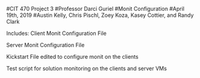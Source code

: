 #CIT 470 Project 3
#Professor Darci Guriel
#Monit Configuration
#April 19th, 2019
#Austin Kelly, Chris Pischl, Zoey Koza, Kasey Cottier, and Randy Clark

Includes:
Client Monit Configuration File

Server Monit Configuration File

Kickstart File edited to configure monit on the clients

Test script for solution monitoring on the clients and server VMs
